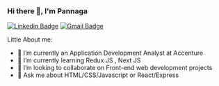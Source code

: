 ### Hi there 👋, I'm Pannaga


[![Linkedin Badge](https://img.shields.io/badge/LinkedIn-0077B5?style=for-the-badge&logo=linkedin&logoColor=white)](https://www.linkedin.com/in/pannaga-mayya-4b5159160) [![Gmail Badge](https://img.shields.io/badge/Gmail-D14836?style=for-the-badge&logo=gmail&logoColor=white)](mailto:pannagamayy@gmail.com)

Little About me:

- 🔭 I’m currently an Application Development Analyst at Accenture
- 🌱 I’m currently learning Redux JS , Next JS
- 👯 I’m looking to collaborate on Front-end web development projects
- 💬 Ask me about HTML/CSS/Javascript or React/Express
